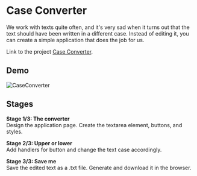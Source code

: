 # Case Converter
We work with texts quite often, and it's very sad when it turns out that the text should have been written in a different case. 
Instead of editing it, you can create a simple application that does the job for us.

Link to the project [Case Converter](https://hyperskill.org/projects/193).

## Demo
![CaseConverter](https://user-images.githubusercontent.com/63540951/128593552-b053d8b1-c82b-40fb-8bf1-05600e33a698.gif)

## Stages
**Stage 1/3: The converter**\
Design the application page. Create the textarea element, buttons, and styles.

**Stage 2/3: Upper or lower**\
Add handlers for button and change the text case accordingly.

**Stage 3/3: Save me**\
Save the edited text as a .txt file. Generate and download it in the browser.
